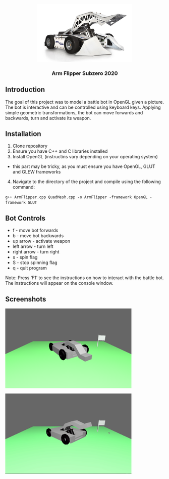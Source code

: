 <p align="center">
  <img src="battlebot-reference.jpg" width="300" alt="reference">
</p>                                                                  
<h3 align="center">Arm Flipper Subzero 2020</h3>

## Introduction
The goal of this project was to model a battle bot in OpenGL given a picture. The bot is interactive and can be controlled using keyboard keys. Applying simple geometric transformations, the bot can move forwards and backwards, turn and activate its weapon. 

## Installation
1. Clone repository
2. Ensure you have C++ and C libraries installed
3. Install OpenGL (instructins vary depending on your operating system)
- this part may be tricky, as you must ensure you have OpenGL, GLUT and GLEW frameworks
4. Navigate to the directory of the project and compile using the following command:

``g++ ArmFlipper.cpp QuadMesh.cpp -o ArmFlipper -framework OpenGL -framework GLUT``

## Bot Controls
 * f - move bot forwards 
 * b - move bot backwards 
 * up arrow - activate weapon
 * left arrow - turn left 
 * right arrow - turn right
 * s - spin flag
 * S - stop spinning flag
 * q - quit program

Note: Press ‘F1’ to see the instructions on how to interact with the battle bot. The instructions will appear on the console window.

## Screenshots
<p align="left">
  <img src="battlebot screenshot.png" width="400" alt="bot screenshot">
</p> 
<p align="left">
  <img src="bot weapon activated.png" width="400" alt="bot weapon activated">
</p> 
